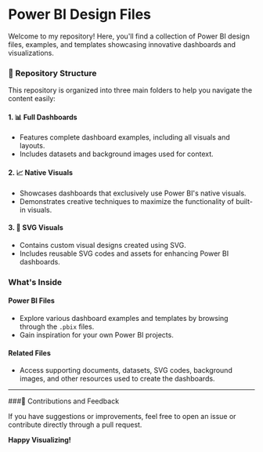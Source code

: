 # Power BI Design Files  

Welcome to my repository! Here, you'll find a collection of Power BI design files, examples, and templates showcasing innovative dashboards and visualizations.  

### 📂 Repository Structure  

This repository is organized into three main folders to help you navigate the content easily:  

#### 1. **📊 Full Dashboards**  
   - Features complete dashboard examples, including all visuals and layouts.  
   - Includes datasets and background images used for context.  

#### 2. **📈 Native Visuals**  
   - Showcases dashboards that exclusively use Power BI's native visuals.  
   - Demonstrates creative techniques to maximize the functionality of built-in visuals.  

#### 3. **🎨 SVG Visuals**  
   - Contains custom visual designs created using SVG.  
   - Includes reusable SVG codes and assets for enhancing Power BI dashboards.  

### What's Inside  

#### Power BI Files  
- Explore various dashboard examples and templates by browsing through the `.pbix` files.  
- Gain inspiration for your own Power BI projects.  

#### Related Files  
- Access supporting documents, datasets, SVG codes, background images, and other resources used to create the dashboards.  

---

###🤝 Contributions and Feedback  

If you have suggestions or improvements, feel free to open an issue or contribute directly through a pull request.  

**Happy Visualizing!**  
